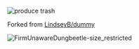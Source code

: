 ![produce trash](https://github.com/avidal/make-trash/workflows/produce%20trash/badge.svg)

Forked from [LindseyB/dummy](https://github.com/LindseyB/dummy)

![FirmUnawareDungbeetle-size_restricted](https://user-images.githubusercontent.com/33750/84051448-2ed5ef80-a97d-11ea-9ad7-dd5366cf2ca9.gif)
